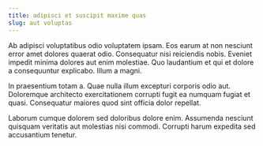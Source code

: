 ```yaml
---
title: adipisci et suscipit maxime quas
slug: aut voluptas
---
```


Ab adipisci voluptatibus odio voluptatem ipsam. Eos earum at non nesciunt error amet dolores quaerat odio. Consequatur nisi reiciendis nobis. Eveniet impedit minima dolores aut enim molestiae. Quo laudantium et qui et dolore a consequuntur explicabo. Illum a magni.

In praesentium totam a. Quae nulla illum excepturi corporis odio aut. Doloremque architecto exercitationem corrupti fugit ea numquam fugiat et quasi. Consequatur maiores quod sint officia dolor repellat.

Laborum cumque dolorem sed doloribus dolore enim. Assumenda nesciunt quisquam veritatis aut molestias nisi commodi. Corrupti harum expedita sed accusantium tenetur.
